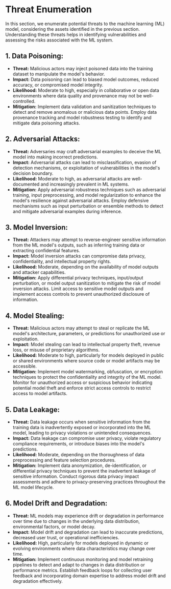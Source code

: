 # Threat Enumeration
In this section, we enumerate potential threats to the machine learning (ML) model, considering the assets identified in the previous section. Understanding these threats helps in identifying vulnerabilities and assessing the risks associated with the ML system.


## 1. Data Poisoning:

- **Threat:** Malicious actors may inject poisoned data into the training dataset to manipulate the model's behavior.
- **Impact:** Data poisoning can lead to biased model outcomes, reduced accuracy, or compromised model integrity.
- **Likelihood:** Moderate to high, especially in collaborative or open data environments where data quality and provenance may not be well-controlled.
- **Mitigation:** Implement data validation and sanitization techniques to detect and remove anomalous or malicious data points. Employ data provenance tracking and model robustness testing to identify and mitigate data poisoning attacks.


## 2. Adversarial Attacks:

- **Threat:** Adversaries may craft adversarial examples to deceive the ML model into making incorrect predictions.
- **Impact:** Adversarial attacks can lead to misclassification, evasion of detection mechanisms, or exploitation of vulnerabilities in the model's decision boundary.
- **Likelihood:** Moderate to high, as adversarial attacks are well-documented and increasingly prevalent in ML systems.
- **Mitigation:** Apply adversarial robustness techniques such as adversarial training, input preprocessing, and model regularization to enhance the model's resilience against adversarial attacks. Employ defensive mechanisms such as input perturbation or ensemble methods to detect and mitigate adversarial examples during inference.

## 3. Model Inversion:

- **Threat:** Attackers may attempt to reverse-engineer sensitive information from the ML model's outputs, such as inferring training data or extracting confidential features.
- **Impact:** Model inversion attacks can compromise data privacy, confidentiality, and intellectual property rights.
- **Likelihood:** Moderate, depending on the availability of model outputs and attacker capabilities.
- **Mitigation:** Apply differential privacy techniques, input/output perturbation, or model output sanitization to mitigate the risk of model inversion attacks. Limit access to sensitive model outputs and implement access controls to prevent unauthorized disclosure of information.

## 4. Model Stealing:

- **Threat:** Malicious actors may attempt to steal or replicate the ML model's architecture, parameters, or predictions for unauthorized use or exploitation.
- **Impact:** Model stealing can lead to intellectual property theft, revenue loss, or misuse of proprietary algorithms.
- **Likelihood:** Moderate to high, particularly for models deployed in public or shared environments where source code or model artifacts may be accessible.
- **Mitigation:** Implement model watermarking, obfuscation, or encryption techniques to protect the confidentiality and integrity of the ML model. Monitor for unauthorized access or suspicious behavior indicating potential model theft and enforce strict access controls to restrict access to model artifacts.

## 5. Data Leakage:

- **Threat:** Data leakage occurs when sensitive information from the training data is inadvertently exposed or incorporated into the ML model, leading to privacy violations or unintended consequences.
- **Impact:** Data leakage can compromise user privacy, violate regulatory compliance requirements, or introduce biases into the model's predictions.
- **Likelihood:** Moderate, depending on the thoroughness of data preprocessing and feature selection procedures.
- **Mitigation:** Implement data anonymization, de-identification, or differential privacy techniques to prevent the inadvertent leakage of sensitive information. Conduct rigorous data privacy impact assessments and adhere to privacy-preserving practices throughout the ML model lifecycle.

## 6. Model Drift and Degradation:

- **Threat:** ML models may experience drift or degradation in performance over time due to changes in the underlying data distribution, environmental factors, or model decay.
- **Impact:** Model drift and degradation can lead to inaccurate predictions, decreased user trust, or operational inefficiencies.
- **Likelihood:** High, particularly for models deployed in dynamic or evolving environments where data characteristics may change over time.
- **Mitigation:** Implement continuous monitoring and model retraining pipelines to detect and adapt to changes in data distribution or performance metrics. Establish feedback loops for collecting user feedback and incorporating domain expertise to address model drift and degradation effectively.













